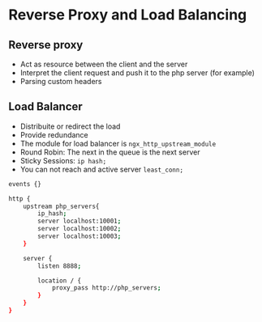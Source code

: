 # Reverse Proxy and Load Balancing

## Reverse proxy 

* Act as resource between the client and the server
* Interpret the client request and push it to the php server (for example)
* Parsing custom headers

## Load Balancer

* Distribuite or redirect the load
* Provide redundance
* The module for load balancer is `ngx_http_upstream_module`
* Round Robin: The next in the queue is the next server
* Sticky Sessions: `ip hash;`
* You can not reach and active server `least_conn;`

```sh
events {}

http {
    upstream php_servers{
        ip_hash;
        server localhost:10001;
        server localhost:10002;
        server localhost:10003;
    }

    server {
        listen 8888;

        location / {
            proxy_pass http://php_servers;
        }
    }
}
```
